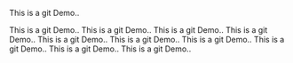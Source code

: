 This is a git Demo..

This is a git Demo..
This is a git Demo..
This is a git Demo..
This is a git Demo..
This is a git Demo..
This is a git Demo..
This is a git Demo..
This is a git Demo..
This is a git Demo..
This is a git Demo..
